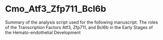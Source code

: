 # Cmo_Atf3_Zfp711_Bcl6b
Summary of the analysis script used for the following manuscript: The roles of the Transcription Factors Atf3, Zfp711, and Bcl6b in the Early Stages of the Hemato-endothelial Development 
